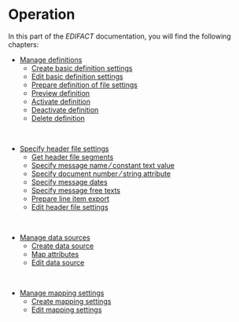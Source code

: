 # Operation

In this part of the *EDIFACT* documentation, you will find the following chapters:

- [Manage definitions](./01_ManageDefinitions.md)
    - [Create basic definition settings](./01_ManageDefinitions.md#create-basic-definition-settings)
   - [Edit basic definition settings](./01_ManageDefinitions.md#edit-basic-definition-settings)
   - [Prepare definition of file settings](./01_ManageDefinitions.md#prepare-definition-of-file-settings)
   - [Preview definition](./01_ManageDefinitions.md#preview-definition)
   - [Activate definition](./01_ManageDefinitions.md#activate-definition)
   - [Deactivate definition](./01_ManageDefinitions.md#deactivate-definition)
   - [Delete definition](./01_ManageDefinitions.md#delete-definition)   
 <br>

- [Specify header file settings](./02_ManageHeaderFileSett.md)
    - [Get header file segments](./02_ManageHeaderFileSett.md#get-header-file-segments)
    - [Specify message name &frasl; constant text value](./02_ManageHeaderFileSett.md#specify-message-name-⁄-constant-text-value)
    - [Specify document number &frasl; string attribute](./02_ManageHeaderFileSett.md#specify-document-number-⁄-string-attribute)
    - [Specify message dates](./02_ManageHeaderFileSett.md#specify-message-dates)
    - [Specify message free texts](./02_ManageHeaderFileSett.md#specify-message-free-texts)
    - [Prepare line item export](./02_ManageHeaderFileSett.md#prepare-line-item-export)
    - [Edit header file settings](./02_ManageHeaderFileSett.md#edit-header-file-settings)   
<br>


- [Manage data sources](./04_ManageDataSources.md)
    - [Create data source](./04_ManageDataSources.md)
    - [Map attributes](./04_ManageDataSources.md#map-attributes)
    - [Edit data source](./04_ManageDataSources.md#edit-data-source)   
<br>

- [Manage mapping settings](./05_MappingSettings.md)
    - [Create mapping settings](./05_ManageMappingSettings.md#create-mapping-settings)
    - [Edit mapping settings](./05_ManageMappingSettings.md#edit-mapping-settings)
   
